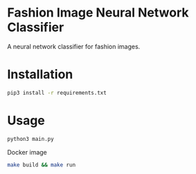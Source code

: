 # Fashion Image Neural Network Classifier

A neural network classifier for fashion images.

# Installation
```bash
pip3 install -r requirements.txt
```

# Usage
```bash
python3 main.py
```

Docker image
```bash
make build && make run
```
